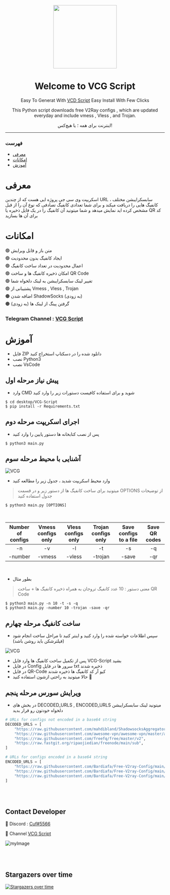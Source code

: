 <p align="center">
  <a href="https://github.com/RealCuf/V2Ray-Config-Downloader" target="_blank" rel="noopener noreferrer">
    <picture>
      <img width="200" height="200" src="https://i.ibb.co/khZMnP5/R-Copy.png">
    </picture>
  </a>
</p>

<h1 align="center"/>Welcome to VCG Script</h1>

<p align="center">
Easy To Generat With <a href="https://github.com/RealCuf/V2Ray-Config-Downloader">VCD Script</a> Easy Install With Few Clicks
</p>

<p align="center">This Python script downloads free V2Ray configs , which are updated everyday and include vmess , Vless , and Trojan.</p>
<p align="center">اینترنت برای همه ؛ یا هیچ‌کس!</p>
<hr>

### فهرست
- [معرفی](#معرفی)<br>
- [امکانات](#امکانات)<br>
- [آموزش](#آموزش) <br>
# معرفی
اسکریپت وی سی جی پروژه ایی هست که از چندین URL سابسکرایبشن مختلف ، کانفیگ هایی را دریافت میکند و برای شما تعدادی کانفیگ تصادفی که نوع آن را از قبل مشخص کرده اید نمایش میدهد و شما میتونید آن‌ کانفیگ را در یک فایل ذخیره یا QR کد برای آن‌ ها بسازید


# امکانات
:green_circle: متن باز و قابل ویرایش <br>
:green_circle: ایجاد کانفیگ بدون محدودیت <br>
:green_circle: اعمال محدودیت در تعداد ساخت کانفیگ<br>
:green_circle: امکان ذخیره کانفیگ ها و ساخت QR Code<br>
:green_circle: تغییر لینک سابسکرایبشن به لینک دلخواه شما<br>
:green_circle: پشتیبانی از Vmess , Vless , Trojan<br>
:orange_circle: اضافه شدن ShadowSocks (به زودی)<br>
:orange_circle: گرفتن پینگ از لینک ها (به زودی)<br>

### Telegram Channel : [VCG Script](http://discordapp.com/users/767770096319201290)

# آموزش


- فایل ZIP دانلود شده را در دسکتاپ استخراج کنید
- نصب Python3
- نصب VsCode
## پیش نیاز مرحله اول
- وارد CMD شوید و برای استفاده کافیست دستورات زیر را وارد کنید
```
$ cd desktop/VCG-Script
$ pip install -r Requirements.txt
```
## اجرای اسکریپت مرحله دوم
- پس از نصب کتابخانه ها دستور پایین را وارد کنید
```
$ python3 main.py
```
## آشنایی با محیط مرحله سوم
<a><img alt="VCG" src="https://i.ibb.co/khjHZfH/image.png"></a>
- وارد محیط اسکریپت شدید ، جدول زیر را مطالعه کنید
> میتونید برای ساخت کانفیگ ها از دستور زیر و در قسمت OPTIONS از توضیحات جدول استفاده کنید 
````
$ python3 main.py [OPTIONS]
````
<br>

|Number of configs|Vmess configs only|Vless configs only|Trojan configs only|Save configs to a file|Save QR codes|
|:---:|:---:|:---:|:---:|:---:|:---:|
|-n| -v| -l| -t| -s| -q|
|-number| -vmess| -vless| -trojan| -save| -qr|

<br>

- بطور مثال
> معنی دستور : 10 عدد کانفیگ تروجان به همراه ذخیره کانفیگ ها + ساخت QR Code 

````
$ python3 main.py -n 10 -t -s -q
$ python3 main.py -number 10 -trojan -save -qr
````
## ساخت کانفیگ مرحله چهارم
- سپس اطلاعات خواسته شده را وارد کنید و اینتر کنید تا مراحل ساخت انجام شود (فیلترشکن باید روشن باشد)

<a><img alt="VCG" src="https://i.ibb.co/H7fYhvM/image-2023-05-18-18-35-54.png"></a>
- پس از تکمیل ساخت کانفیگ ها وارد فایل VCG-Script بشید 
- در فایل Config سرور ها در فایل txt ذخیره شدند
- در فایل QR-Code کیو آر کد کانفیگ ها ذخیره شدند
- حالا میتونید به راحتی ازشون استفاده کنید 🎁

## ویرایش سورس مرحله پنجم
- در بخش های DECODED_URLS , ENCODED_URLS میتونید لینک سابسکرایبشن دلخواه خودتون رو قرار بدید
```python
# URLs for configs not encoded in a base64 string
DECODED_URLS = [
    "https://raw.githubusercontent.com/mahdibland/ShadowsocksAggregator/master/sub/sub_merge.txt",
    "https://raw.githubusercontent.com/awesome-vpn/awesome-vpn/master/all",
    "https://raw.githubusercontent.com/freefq/free/master/v2",
    "https://raw.fastgit.org/ripaojiedian/freenode/main/sub",
]

# URLs for configs encoded in a base64 string
ENCODED_URLS = [
    "https://raw.githubusercontent.com/Bardiafa/Free-V2ray-Config/main/Splitted-By-Protocol/vmess.txt",
    "https://raw.githubusercontent.com/Bardiafa/Free-V2ray-Config/main/Splitted-By-Protocol/vless.txt",
    "https://raw.githubusercontent.com/Bardiafa/Free-V2ray-Config/main/Splitted-By-Protocol/trojan.txt",
]
```
<br>
<br>

## Contact Developer

💎 Discord : [Cuf#5566](http://discordapp.com/users/767770096319201290)

💎 Channel  [VCG Script](http://discordapp.com/users/767770096319201290)

![myImage](https://media.giphy.com/media/XRB1uf2F9bGOA/giphy.gif)

<br>
<br>

## Stargazers over time

[![Stargazers over time](https://starchart.cc/RealCuf/V2Ray-Config-Generator.svg)](https://starchart.cc/RealCuf/V2Ray-Config-Generator)
